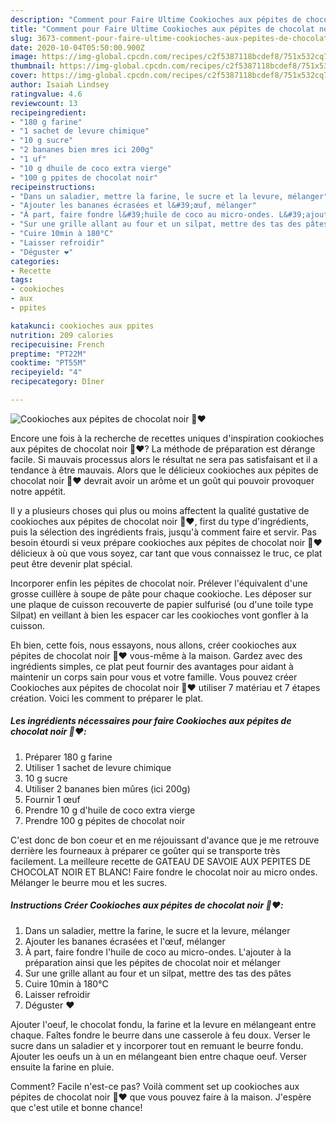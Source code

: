 ```yaml
---
description: "Comment pour Faire Ultime Cookioches aux pépites de chocolat noir 🍫❤️"
title: "Comment pour Faire Ultime Cookioches aux pépites de chocolat noir 🍫❤️"
slug: 3673-comment-pour-faire-ultime-cookioches-aux-pepites-de-chocolat-noir
date: 2020-10-04T05:50:00.900Z
image: https://img-global.cpcdn.com/recipes/c2f5387118bcdef8/751x532cq70/cookioches-aux-pepites-de-chocolat-noir-🍫❤️-photo-principale-de-la-recette.jpg
thumbnail: https://img-global.cpcdn.com/recipes/c2f5387118bcdef8/751x532cq70/cookioches-aux-pepites-de-chocolat-noir-🍫❤️-photo-principale-de-la-recette.jpg
cover: https://img-global.cpcdn.com/recipes/c2f5387118bcdef8/751x532cq70/cookioches-aux-pepites-de-chocolat-noir-🍫❤️-photo-principale-de-la-recette.jpg
author: Isaiah Lindsey
ratingvalue: 4.6
reviewcount: 13
recipeingredient:
- "180 g farine"
- "1 sachet de levure chimique"
- "10 g sucre"
- "2 bananes bien mres ici 200g"
- "1 uf"
- "10 g dhuile de coco extra vierge"
- "100 g ppites de chocolat noir"
recipeinstructions:
- "Dans un saladier, mettre la farine, le sucre et la levure, mélanger"
- "Ajouter les bananes écrasées et l&#39;œuf, mélanger"
- "À part, faire fondre l&#39;huile de coco au micro-ondes. L&#39;ajouter à la préparation ainsi que les pépites de chocolat noir et mélanger"
- "Sur une grille allant au four et un silpat, mettre des tas des pâtes"
- "Cuire 10min à 180°C"
- "Laisser refroidir"
- "Déguster ❤️"
categories:
- Recette
tags:
- cookioches
- aux
- ppites

katakunci: cookioches aux ppites 
nutrition: 209 calories
recipecuisine: French
preptime: "PT22M"
cooktime: "PT55M"
recipeyield: "4"
recipecategory: Dîner

---
```



![Cookioches aux pépites de chocolat noir 🍫❤️](https://img-global.cpcdn.com/recipes/c2f5387118bcdef8/751x532cq70/cookioches-aux-pepites-de-chocolat-noir-🍫❤️-photo-principale-de-la-recette.jpg)

Encore une fois à la recherche de recettes uniques d'inspiration cookioches aux pépites de chocolat noir 🍫❤️? La méthode de préparation est dérange facile. Si mauvais processus alors le résultat ne sera pas satisfaisant et il a tendance à être mauvais. Alors que le délicieux cookioches aux pépites de chocolat noir 🍫❤️ devrait avoir un arôme et un goût qui pouvoir provoquer notre appétit.

Il y a plusieurs choses qui plus ou moins affectent la qualité gustative de cookioches aux pépites de chocolat noir 🍫❤️, first du type d'ingrédients, puis la sélection des ingrédients frais, jusqu'à comment faire et servir. Pas besoin étourdi si veux prépare cookioches aux pépites de chocolat noir 🍫❤️ délicieux à où que vous soyez, car tant que vous connaissez le truc, ce plat peut être devenir plat spécial.

Incorporer enfin les pépites de chocolat noir. Prélever l&#39;équivalent d&#39;une grosse cuillère à soupe de pâte pour chaque cookioche. Les déposer sur une plaque de cuisson recouverte de papier sulfurisé (ou d&#39;une toile type Silpat) en veillant à bien les espacer car les cookioches vont gonfler à la cuisson.


Eh bien, cette fois, nous essayons, nous allons, créer cookioches aux pépites de chocolat noir 🍫❤️ vous-même à la maison. Gardez avec des ingrédients simples, ce plat peut fournir des avantages pour aidant à maintenir un corps sain pour vous et votre famille. Vous pouvez créer Cookioches aux pépites de chocolat noir 🍫❤️ utiliser 7 matériau et 7 étapes création. Voici les comment to préparer le plat.

<!--inarticleads1-->

##### Les ingrédients nécessaires pour faire Cookioches aux pépites de chocolat noir 🍫❤️:

1. Préparer 180 g farine
1. Utiliser 1 sachet de levure chimique
1.  10 g sucre
1. Utiliser 2 bananes bien mûres (ici 200g)
1. Fournir 1 œuf
1. Prendre 10 g d&#39;huile de coco extra vierge
1. Prendre 100 g pépites de chocolat noir


C&#39;est donc de bon coeur et en me réjouissant d&#39;avance que je me retrouve derrière les fourneaux à préparer ce goûter qui se transporte très facilement. La meilleure recette de GATEAU DE SAVOIE AUX PEPITES DE CHOCOLAT NOIR ET BLANC! Faire fondre le chocolat noir au micro ondes. Mélanger le beurre mou et les sucres. 

<!--inarticleads2-->

##### Instructions Créer Cookioches aux pépites de chocolat noir 🍫❤️:

1. Dans un saladier, mettre la farine, le sucre et la levure, mélanger
1. Ajouter les bananes écrasées et l&#39;œuf, mélanger
1. À part, faire fondre l&#39;huile de coco au micro-ondes. L&#39;ajouter à la préparation ainsi que les pépites de chocolat noir et mélanger
1. Sur une grille allant au four et un silpat, mettre des tas des pâtes
1. Cuire 10min à 180°C
1. Laisser refroidir
1. Déguster ❤️


Ajouter l&#39;oeuf, le chocolat fondu, la farine et la levure en mélangeant entre chaque. Faîtes fondre le beurre dans une casserole à feu doux. Verser le sucre dans un saladier et y incorporer tout en remuant le beurre fondu. Ajouter les oeufs un à un en mélangeant bien entre chaque oeuf. Verser ensuite la farine en pluie. 


Comment? Facile n'est-ce pas? Voilà comment set up cookioches aux pépites de chocolat noir 🍫❤️ que vous pouvez faire à la maison. J'espère que c'est utile et bonne chance!

